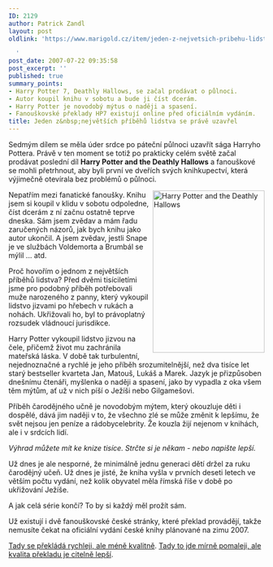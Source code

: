 ```yaml
---
ID: 2129
author: Patrick Zandl
layout: post
oldlink: 'https://www.marigold.cz/item/jeden-z-nejvetsich-pribehu-lidstva-se-prave-uzavrel-2

  '
post_date: 2007-07-22 09:35:58
post_excerpt: ''
published: true
summary_points:
- Harry Potter 7, Deathly Hallows, se začal prodávat o půlnoci.
- Autor koupil knihu v sobotu a bude ji číst dcerám.
- Harry Potter je novodobý mýtus o naději a spasení.
- Fanouškovské překlady HP7 existují online před oficiálním vydáním.
title: Jeden z&nbsp;největších příběhů lidstva se právě uzavřel
---
```


Sedmým dílem se měla úder srdce po páteční půlnoci uzavřít sága Harryho Pottera. Právě v ten moment se totiž po prakticky celém světě začal prodávat poslední díl <strong>Harry Potter and the Deathly Hallows</strong> a fanouškové se mohli přetrhnout, aby byli první ve dveřích svých knihkupectví, která výjimečně otevírala bez problémů o půlnoci. 

<img src="http://www.marigold.cz/wp-content/medium_pottercover3.jpg" width="220" height="319" alt=" Harry Potter and the Deathly Hallows" title=" Harry Potter and the Deathly Hallows" align="right" />
Nepatřím mezi fanatické fanoušky. Knihu jsem si koupil v klidu v sobotu odpoledne, číst dcerám z ní začnu ostatně teprve dneska. Sám jsem zvědav a mám řadu zaručených názorů, jak bych knihu jako autor ukončil. A jsem zvědav, jestli Snape je ve službách Voldemorta a Brumbál se mýlil ... atd. 

Proč hovořím o jednom z největších příběhů lidstva? Před dvěmi tisíciletími jsme pro podobný příběh potřebovali muže narozeného z panny, který vykoupil lidstvo jizvami po hřebech v rukách a nohách. Ukřižovali ho, byl to právoplatný rozsudek vládnoucí jurisdikce. 

Harry Potter vykoupil lidstvo jizvou na čele, přičemž život mu zachránila mateřská láska. V době tak turbulentní, nejednoznačné a rychlé je jeho příběh srozumitelnější, než dva tisíce let starý bestseller kvarteta Jan, Matouš, Lukáš a Marek. Jazyk je přizpůsoben dnešnímu čtenáři, myšlenka o naději a spasení, jako by vypadla z oka všem těm mýtům, ať už v nich píší o Ježíši nebo Gilgamešovi. 

Příběh čarodějného učně je novodobým mýtem, který okouzluje děti i dospělé, dává jim naději v to, že všechno zlé se může změnit k lepšímu, že svět nejsou jen peníze a rádobycelebrity. Že kouzla žijí nejenom v knihách, ale i v srdcích lidí. 

<em>Výhrad můžete mít ke knize tisíce. Strčte si je někam - nebo napište lepší.</em> 

Už dnes je ale nesporné, že minimálně jednu generaci dětí držel za ruku čarodějný učeň. Už dnes je jisté, že kniha vyšla v prvních deseti letech ve větším počtu vydání, než kolik obyvatel měla římská říše v době po ukřižování Ježíše. 

A jak celá série končí? To by si každý měl prožít sám. 

Už existují i dvě fanouškovské české stránky, které překlad provádějí, takže nemusíte čekat na oficiální vydání české knihy plánované na zimu 2007. 

<a href="http://hp7-deathlyhallows.blogspot.com/">Tady se překládá rychleji, ale méně kvalitně</a>. <a href="http://hp7cz.blogspot.com">Tady to jde mírně pomaleji, ale kvalita překladu je citelně lepší</a>.
